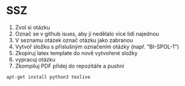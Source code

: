 # SSZ

1) Zvol si otázku
1) Označ se v github isues, aby jí nedělalo více lidí najednou
1) V seznamu otázek označ otázku jako zabranou
1) Vytvoř složku s příslušným označením otázky (např. "BI-SPOL-1")
1) Zkopíruj latex template do nově vytvořené složky
1) vypracuj otázku
1) Zkompiluj PDF přidej do repozitáře a pushni

```
apt-get install python3 texlive
```



